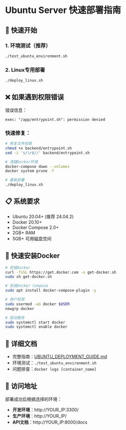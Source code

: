 # Ubuntu Server 快速部署指南

## 🚀 快速开始

### 1. 环境测试（推荐）
```bash
./test_ubuntu_environment.sh
```

### 2. Linux专用部署
```bash
./deploy_linux.sh
```

## ❌ 如果遇到权限错误

错误信息：
```
exec: "/app/entrypoint.sh": permission denied
```

### 快速修复：
```bash
# 修复文件权限
chmod +x backend/entrypoint.sh
sed -i 's/\r$//' backend/entrypoint.sh

# 清理Docker环境
docker-compose down --volumes
docker system prune -f

# 重新部署
./deploy_linux.sh
```

## 📋 系统要求

- Ubuntu 20.04+ (推荐 24.04.2)
- Docker 20.10+
- Docker Compose 2.0+
- 2GB+ RAM
- 5GB+ 可用磁盘空间

## 🔧 快速安装Docker

```bash
# 安装Docker
curl -fsSL https://get.docker.com -o get-docker.sh
sudo sh get-docker.sh

# 安装Docker Compose
sudo apt install docker-compose-plugin -y

# 用户权限
sudo usermod -aG docker $USER
newgrp docker

# 启动服务
sudo systemctl start docker
sudo systemctl enable docker
```

## 📖 详细文档

- 完整指南：[UBUNTU_DEPLOYMENT_GUIDE.md](UBUNTU_DEPLOYMENT_GUIDE.md)
- 环境测试：`./test_ubuntu_environment.sh`
- 问题排查：`docker logs [container_name]`

## 🎯 访问地址

部署成功后根据选择的环境：

- **开发环境**：http://YOUR_IP:3300/
- **生产环境**：http://YOUR_IP/
- **API文档**：http://YOUR_IP:8000/docs 